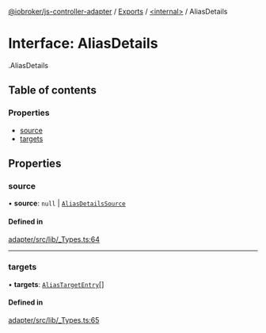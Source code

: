 [@iobroker/js-controller-adapter](../README.md) / [Exports](../modules.md) / [<internal\>](../modules/internal_.md) / AliasDetails

# Interface: AliasDetails

[<internal>](../modules/internal_.md).AliasDetails

## Table of contents

### Properties

- [source](internal_.AliasDetails.md#source)
- [targets](internal_.AliasDetails.md#targets)

## Properties

### source

• **source**: ``null`` \| [`AliasDetailsSource`](internal_.AliasDetailsSource.md)

#### Defined in

[adapter/src/lib/_Types.ts:64](https://github.com/ioBroker/ioBroker.js-controller/blob/31131c11/packages/adapter/src/lib/_Types.ts#L64)

___

### targets

• **targets**: [`AliasTargetEntry`](internal_.AliasTargetEntry.md)[]

#### Defined in

[adapter/src/lib/_Types.ts:65](https://github.com/ioBroker/ioBroker.js-controller/blob/31131c11/packages/adapter/src/lib/_Types.ts#L65)

